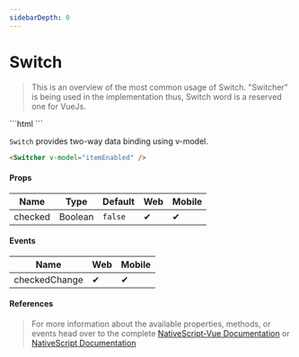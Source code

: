 ```yaml
---
sidebarDepth: 0
---
```


# Switch

> This is an overview of the most common usage of Switch.
> "Switcher" is being used in the implementation thus, Switch word is a reserved one for VueJs.

<DocExampleBox codeBox="https://codesandbox.io/s/p7wyk8xl3x">
```html
    <Switcher checked="true" />
```
<SwitchDoc />
</DocExampleBox>

`Switch` provides two-way data binding using v-model.

```html
<Switcher v-model="itemEnabled" />
```

#### Props

| Name    | Type    | Default | Web | Mobile |
| ------- | ------- | ------- | --- | ------ |
| checked | Boolean | `false` | ✔   | ✔      |

#### Events

| Name          | Web | Mobile |
| ------------- | --- | ------ |
| checkedChange | ✔   | ✔      |

#### References

> For more information about the available properties, methods, or events head over to the complete [NativeScript-Vue Documentation](https://nativescript-vue.org/en/docs/elements/components/switch/)
> or [NativeScript Documentation](https://docs.nativescript.org/api-reference/classes/_ui_switch_.switch)